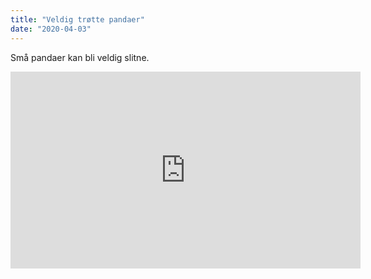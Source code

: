 ```yaml
---
title: "Veldig trøtte pandaer"
date: "2020-04-03"
---
```


Små pandaer kan bli veldig slitne. 

<iframe width="560" height="315" src="https://www.youtube.com/embed/OWH3_o75TEg" frameborder="0" allowfullscreen></iframe>
